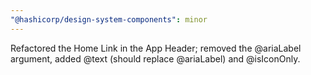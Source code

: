 ```yaml
---
"@hashicorp/design-system-components": minor
---
```


Refactored the Home Link in the App Header; removed the @ariaLabel argument, added @text (should replace @ariaLabel) and @isIconOnly.
